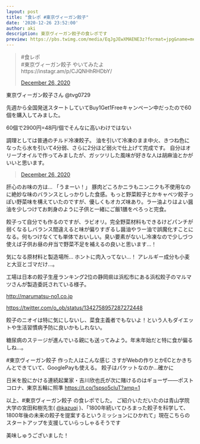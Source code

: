 ```yaml
---
layout: post
title: "食レポ #東京ヴィーガン餃子"
date: '2020-12-26 23:52:00'
author: aki
description: 東京ヴィーガン餃子の食レポです
preview: https://pbs.twimg.com/media/EqJgJEwXMAENE3z?format=jpg&name=medium
---
```



<blockquote class="twitter-tweet" data-width="550" data-dnt="true"><p lang="ja" dir="ltr">#食レポ<br>
#東京ヴィーガン餃子
やいてみたよ https://instagr.am/p/CJQNHhRHDbY/</p><a href="https://twitter.com/o_ob/status/1342741349053947904">December 26, 2020</a></blockquote>


東京ヴィーガン餃子さん 
@tvg0729

先週から全国発送スタートしていてBuy1Get1Freeキャンペーン中だったので60個を購入してみました。

60個で2900円=48円/個でそんなに高いわけではない

調理としては普通のチルド冷凍餃子。
油を引いて冷凍のまま中火、きつね色になったら水を引いて4分弱、さらに2分ほど弱火で仕上げて完成です。
自分はオリーブオイルで作ってみましたが、ガッツリした風味が好きな人は胡麻油とかがいいと思います。

<blockquote class="twitter-tweet" data-width="550" data-dnt="true"><p lang="ja" dir="ltr"></p><a href="https://twitter.com/o_ob/status/1342758902706786305">December 26, 2020</a></blockquote>


肝心のお味の方は…
「うまーい！」
豚肉どころかニラもニンニクも不使用なのに絶妙な味のバランスとしっかりした食感。もっと野菜餃子とかキャベツ餃子っぽい野菜味を構えていたのですが、優しくもオカズ味あり。ラー油よりはよい醤油を少しつけてお刺身のように子供と一緒にご飯1膳をぺろっと完食。


餃子って自分でも作るのですが、ラビオリ。完全野菜材料もできるけどパンチが弱くなるしバランス間違えると味が偏りすぎるし醤油やラー油で誤魔化すことになる。何もつけなくても単体でおいしい。臭い要素がないし冷凍なので少しづつ使えば子供お昼の弁当で野菜不足を補えるの良いと思います…！

気になる原材料と製造場所…
ホントに肉入ってない…！
アレルギー成分も小麦と大豆とゴマだけ…。

工場は日本の餃子生産ランキング2位の静岡県は浜松市にある浜松餃子のマルマツさんが製造委託されている様子。

http://marumatsu-no1.co.jp


https://twitter.com/o_ob/status/1342758957287272448

餃子のニオイは特に気にしないし、菜食主義者でもないよ！という人もダイエットや生活習慣病予防に良いかもしれない。

糖尿病のステージが進んでいる親にも送ってみよう。年末年始だと特に食が偏るしね…。

#東京ヴィーガン餃子
作った人はこんな感じ
さすがWebの作りとかECとかきちんとできていて、GooglePayも使える。
餃子はパケットなのか…確かに

日米を股にかける連続起業家・吉川欣也氏が次に賭けるのはギョーザ——ポストコロナ、東京五輪に照準
https://t.co/1spso5cluT?amp=1


以上、#東京ヴィーガン餃子 の食レポでした。
ご紹介いただいたのは青山学院大学の宮田和樹先生( <a href="https://twitter.com/kazuqi">@kazuqi</a> )、「1800年続いてひろまった餃子を科学して、1800年後の未来の餃子を提案するというミッションにひかれて」現在こちらのスタートアップを支援していらっしゃるそうです

美味しゅうございました！


